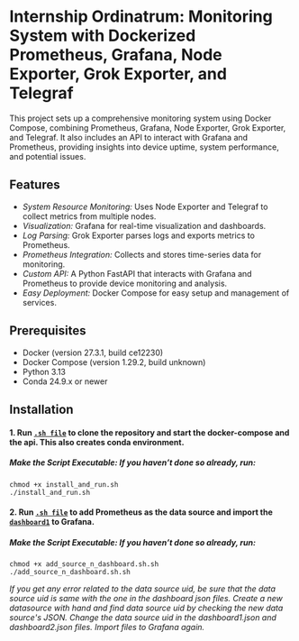 # Internship Ordinatrum: Monitoring System with Dockerized Prometheus, Grafana, Node Exporter, Grok Exporter, and Telegraf

This project sets up a comprehensive monitoring system using Docker Compose, combining Prometheus, Grafana, Node Exporter, Grok Exporter, and Telegraf. It also includes an API to interact with Grafana and Prometheus, providing insights into device uptime, system performance, and potential issues.

## Features

- *System Resource Monitoring:* Uses Node Exporter and Telegraf to collect metrics from multiple nodes.
- *Visualization:* Grafana for real-time visualization and dashboards.
- *Log Parsing:* Grok Exporter parses logs and exports metrics to Prometheus.
- *Prometheus Integration:* Collects and stores time-series data for monitoring.
- *Custom API:* A Python FastAPI that interacts with Grafana and Prometheus to provide device monitoring and analysis.
- *Easy Deployment:* Docker Compose for easy setup and management of services.

## Prerequisites

- Docker (version 27.3.1, build ce12230)
- Docker Compose (version 1.29.2, build unknown)
- Python 3.13
- Conda 24.9.x or newer

## Installation

#### 1. Run [`.sh file`](install_and_run.sh) to clone the repository and start the docker-compose and the api. This also creates conda environment.

##### Make the Script Executable: If you haven’t done so already, run:

```
chmod +x install_and_run.sh
./install_and_run.sh
```

#### 2. Run [`.sh file`](add_source_n_dashboard.sh) to add Prometheus as the data source and import the [`dashboard1`](monitoring-system/dashboards/dashboard1.json) to Grafana.

##### Make the Script Executable: If you haven’t done so already, run:

```
chmod +x add_source_n_dashboard.sh.sh
./add_source_n_dashboard.sh.sh
```

*If you get any error related to the data source uid, be sure that the data source uid is same with the one in the dashboard json files. Create a new datasource with hand and find data source uid by checking the new data source's JSON. Change the data source uid in the dashboard1.json and dashboard2.json files. Import files to Grafana again.*
